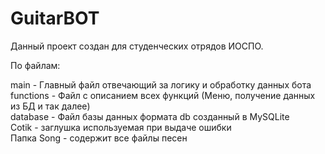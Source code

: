 # GuitarBOT

Данный проект создан для студенческих отрядов ИОСПО.


По файлам:

main - Главный файл отвечающий за логику и обработку данных бота   
functions - Файл с описанием всех функций (Меню, получение данных из БД и так далее)  
database - Файл базы данных формата db созданный в MySQLite  
Cotik - заглушка используемая при выдаче ошибки  
Папка Song - содержит все файлы песен  
